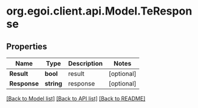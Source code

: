 
# org.egoi.client.api.Model.TeResponse

## Properties

Name | Type | Description | Notes
------------ | ------------- | ------------- | -------------
**Result** | **bool** | result | [optional] 
**Response** | **string** | response | [optional] 

[[Back to Model list]](../README.md#documentation-for-models)
[[Back to API list]](../README.md#documentation-for-api-endpoints)
[[Back to README]](../README.md)

